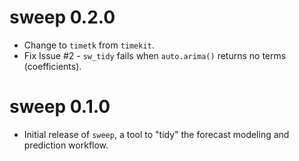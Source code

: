 # sweep 0.2.0
* Change to `timetk` from `timekit`.
* Fix Issue #2 - `sw_tidy` fails when `auto.arima()` returns no terms (coefficients).

# sweep 0.1.0 

* Initial release of `sweep`, a tool to "tidy" the forecast modeling and prediction workflow.
